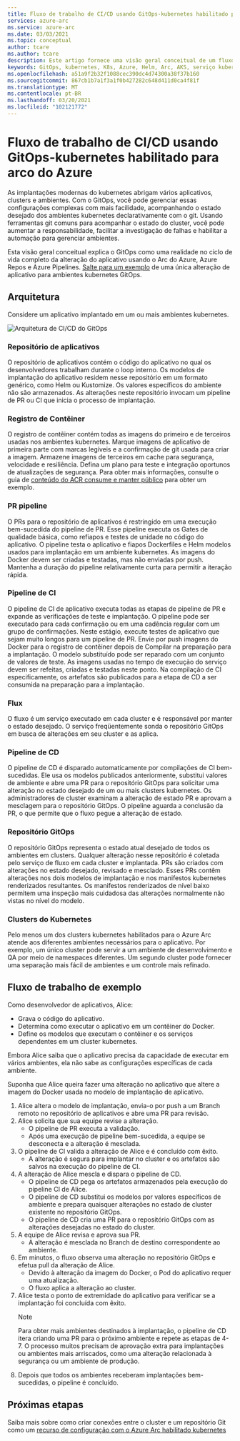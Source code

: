 ```yaml
---
title: Fluxo de trabalho de CI/CD usando GitOps-kubernetes habilitado para arco do Azure
services: azure-arc
ms.service: azure-arc
ms.date: 03/03/2021
ms.topic: conceptual
author: tcare
ms.author: tcare
description: Este artigo fornece uma visão geral conceitual de um fluxo de trabalho de CI/CD usando o GitOps
keywords: GitOps, kubernetes, K8s, Azure, Helm, Arc, AKS, serviço kubernetes do Azure, contêineres, CI, CD, Azure DevOps
ms.openlocfilehash: a51a9f2b32f1088cec390dc4d74300a38f37b160
ms.sourcegitcommit: 867cb1b7a1f3a1f0b427282c648d411d0ca4f81f
ms.translationtype: MT
ms.contentlocale: pt-BR
ms.lasthandoff: 03/20/2021
ms.locfileid: "102121772"
---
```

# <a name="cicd-workflow-using-gitops---azure-arc-enabled-kubernetes"></a>Fluxo de trabalho de CI/CD usando GitOps-kubernetes habilitado para arco do Azure

As implantações modernas do kubernetes abrigam vários aplicativos, clusters e ambientes. Com o GitOps, você pode gerenciar essas configurações complexas com mais facilidade, acompanhando o estado desejado dos ambientes kubernetes declarativamente com o git. Usando ferramentas git comuns para acompanhar o estado do cluster, você pode aumentar a responsabilidade, facilitar a investigação de falhas e habilitar a automação para gerenciar ambientes.

Esta visão geral conceitual explica o GitOps como uma realidade no ciclo de vida completo da alteração do aplicativo usando o Arc do Azure, Azure Repos e Azure Pipelines. [Salte para um exemplo](#example-workflow) de uma única alteração de aplicativo para ambientes kubernetes GitOps.

## <a name="architecture"></a>Arquitetura

Considere um aplicativo implantado em um ou mais ambientes kubernetes.

![Arquitetura de CI/CD do GitOps](./media/gitops-arch.png)

### <a name="application-repo"></a>Repositório de aplicativos
O repositório de aplicativos contém o código do aplicativo no qual os desenvolvedores trabalham durante o loop interno. Os modelos de implantação do aplicativo residem nesse repositório em um formato genérico, como Helm ou Kustomize. Os valores específicos do ambiente não são armazenados. As alterações neste repositório invocam um pipeline de PR ou CI que inicia o processo de implantação.
### <a name="container-registry"></a>Registro de Contêiner
O registro de contêiner contém todas as imagens do primeiro e de terceiros usadas nos ambientes kubernetes. Marque imagens de aplicativo de primeira parte com marcas legíveis e a confirmação de git usada para criar a imagem. Armazene imagens de terceiros em cache para segurança, velocidade e resiliência. Defina um plano para teste e integração oportunos de atualizações de segurança. Para obter mais informações, consulte o guia de [conteúdo do ACR consume e manter público](https://docs.microsoft.com/azure/container-registry/tasks-consume-public-content) para obter um exemplo.
### <a name="pr-pipeline"></a>PR pipeline
O PRs para o repositório de aplicativos é restringido em uma execução bem-sucedida do pipeline de PR. Esse pipeline executa os Gates de qualidade básica, como refiapos e testes de unidade no código do aplicativo. O pipeline testa o aplicativo e fiapos Dockerfiles e Helm modelos usados para implantação em um ambiente kubernetes. As imagens do Docker devem ser criadas e testadas, mas não enviadas por push. Mantenha a duração do pipeline relativamente curta para permitir a iteração rápida.
### <a name="ci-pipeline"></a>Pipeline de CI
O pipeline de CI de aplicativo executa todas as etapas de pipeline de PR e expande as verificações de teste e implantação. O pipeline pode ser executado para cada confirmação ou em uma cadência regular com um grupo de confirmações. Neste estágio, execute testes de aplicativo que sejam muito longos para um pipeline de PR. Envie por push imagens do Docker para o registro de contêiner depois de Compilar na preparação para a implantação. O modelo substituído pode ser reparado com um conjunto de valores de teste. As imagens usadas no tempo de execução do serviço devem ser refeitas, criadas e testadas neste ponto. Na compilação de CI especificamente, os artefatos são publicados para a etapa de CD a ser consumida na preparação para a implantação.
### <a name="flux"></a>Flux
O fluxo é um serviço executado em cada cluster e é responsável por manter o estado desejado. O serviço freqüentemente sonda o repositório GitOps em busca de alterações em seu cluster e as aplica.
### <a name="cd-pipeline"></a>Pipeline de CD
O pipeline de CD é disparado automaticamente por compilações de CI bem-sucedidas. Ele usa os modelos publicados anteriormente, substitui valores de ambiente e abre uma PR para o repositório GitOps para solicitar uma alteração no estado desejado de um ou mais clusters kubernetes. Os administradores de cluster examinam a alteração de estado PR e aprovam a mesclagem para o repositório GitOps. O pipeline aguarda a conclusão da PR, o que permite que o fluxo pegue a alteração de estado.
### <a name="gitops-repo"></a>Repositório GitOps
O repositório GitOps representa o estado atual desejado de todos os ambientes em clusters. Qualquer alteração nesse repositório é coletada pelo serviço de fluxo em cada cluster e implantada. PRs são criados com alterações no estado desejado, revisado e mesclado. Esses PRs contêm alterações nos dois modelos de implantação e nos manifestos kubernetes renderizados resultantes. Os manifestos renderizados de nível baixo permitem uma inspeção mais cuidadosa das alterações normalmente não vistas no nível do modelo.
### <a name="kubernetes-clusters"></a>Clusters do Kubernetes
Pelo menos um dos clusters kubernetes habilitados para o Azure Arc atende aos diferentes ambientes necessários para o aplicativo. Por exemplo, um único cluster pode servir a um ambiente de desenvolvimento e QA por meio de namespaces diferentes. Um segundo cluster pode fornecer uma separação mais fácil de ambientes e um controle mais refinado.
## <a name="example-workflow"></a>Fluxo de trabalho de exemplo
Como desenvolvedor de aplicativos, Alice:
* Grava o código do aplicativo.
* Determina como executar o aplicativo em um contêiner do Docker.
* Define os modelos que executam o contêiner e os serviços dependentes em um cluster kubernetes.

Embora Alice saiba que o aplicativo precisa da capacidade de executar em vários ambientes, ela não sabe as configurações específicas de cada ambiente.

Suponha que Alice queira fazer uma alteração no aplicativo que altere a imagem do Docker usada no modelo de implantação de aplicativo.

1. Alice altera o modelo de implantação, envia-o por push a um Branch remoto no repositório de aplicativos e abre uma PR para revisão.
2. Alice solicita que sua equipe revise a alteração.
    * O pipeline de PR executa a validação.
    * Após uma execução de pipeline bem-sucedida, a equipe se desconecta e a alteração é mesclada.
3. O pipeline de CI valida a alteração de Alice e é concluído com êxito.
    * A alteração é segura para implantar no cluster e os artefatos são salvos na execução do pipeline de CI.
4. A alteração de Alice mescla e dispara o pipeline de CD.
    * O pipeline de CD pega os artefatos armazenados pela execução do pipeline CI de Alice.
    * O pipeline de CD substitui os modelos por valores específicos de ambiente e prepara quaisquer alterações no estado de cluster existente no repositório GitOps.
    * O pipeline de CD cria uma PR para o repositório GitOps com as alterações desejadas no estado do cluster.
5. A equipe de Alice revisa e aprova sua PR.
    * A alteração é mesclada no Branch de destino correspondente ao ambiente.
6. Em minutos, o fluxo observa uma alteração no repositório GitOps e efetua pull da alteração de Alice.
    * Devido à alteração da imagem do Docker, o Pod do aplicativo requer uma atualização.
    * O fluxo aplica a alteração ao cluster.
7. Alice testa o ponto de extremidade do aplicativo para verificar se a implantação foi concluída com êxito.
   > [!NOTE]
   > Para obter mais ambientes destinados à implantação, o pipeline de CD itera criando uma PR para o próximo ambiente e repete as etapas de 4-7. O processo muitos precisam de aprovação extra para implantações ou ambientes mais arriscados, como uma alteração relacionada à segurança ou um ambiente de produção.
8.  Depois que todos os ambientes receberam implantações bem-sucedidas, o pipeline é concluído.

## <a name="next-steps"></a>Próximas etapas
Saiba mais sobre como criar conexões entre o cluster e um repositório Git como um [recurso de configuração com o Azure Arc habilitado kubernetes](./conceptual-configurations.md)
